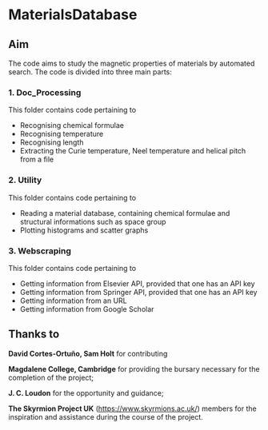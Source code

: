 # MaterialsDatabase

## Aim

The code aims to study the magnetic properties of materials by automated search. The code is divided into three main parts: 

### 1. Doc_Processing

This folder contains code pertaining to 

* Recognising chemical formulae
* Recognising temperature 
* Recognising length 
* Extracting the Curie temperature, Neel temperature and helical pitch from a file

### 2. Utility

This folder contains code pertaining to 

* Reading a material database, containing chemical formulae and structural informations such as space group 
* Plotting histograms and scatter graphs 

### 3. Webscraping

This folder contains code pertaining to 

* Getting information from Elsevier API, provided that one has an API key 
* Getting information from Springer API, provided that one has an API key
* Getting information from an URL 
* Getting information from Google Scholar

## Thanks to 

**David Cortes-Ortuño, Sam Holt** for contributing

**Magdalene College, Cambridge** for providing the bursary necessary for the completion of the project; 

**J. C. Loudon** for the opportunity and guidance;

**The Skyrmion Project UK** (https://www.skyrmions.ac.uk/) members for the inspiration and assistance during the course of the project.  